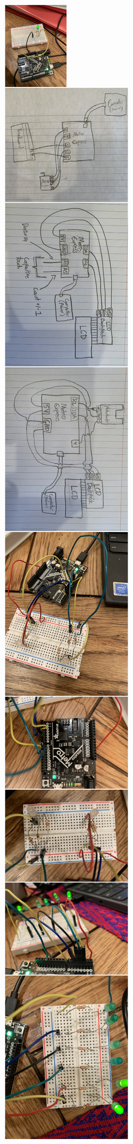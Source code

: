
<img src="led_blink_green.jpg" width="200">


<img src="ServoCapTouch.jpg" width="400">


<img src="LcdCapTouch.jpg" width="400">


<img src="Photointerrupter.jpg" width="400">


<img src="RGBwiring1.jpg" width="400">


<img src="RGBwiring2.jpg" width="400">


<img src="RGBwiring3.jpg" width="400">



<img src="FancyLED1.jpg" width="400">


<img src="FancyLED2.jpg" width="400">
